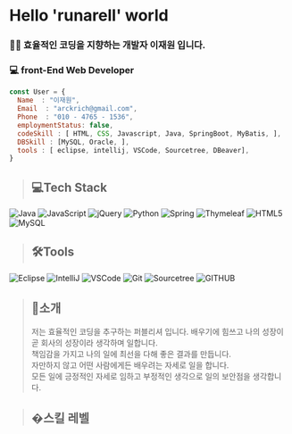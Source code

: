 <h1>Hello 'runarell' world</h1>
<!--My Skill List-->
<!--나의 연락처-->
<!--나의 프로젝트-->
<!--나의 MBTI-->
<!--성격-->
<!---->
<!--나의 MBTI-->

<!--짧은 소개-->
<h3>🧙‍♂️ 효율적인 코딩을 지향하는 개발자 이재원 입니다.</h3>
<h3>💻 front-End Web Developer </h3>


```javascript
const User = {
  Name  : "이재원",
  Email  : "arckrich@gmail.com", 
  Phone  : "010 - 4765 - 1536",
  employmentStatus: false,
  codeSkill : [ HTML, CSS, Javascript, Java, SpringBoot, MyBatis, ],
  DBSkill : [MySQL, Oracle, ],
  tools : [ eclipse, intellij, VSCode, Sourcetree, DBeaver],
}
```


> <h2>💻Tech Stack</h2>
![Java](https://img.shields.io/badge/java-%23ED8B00.svg?style=for-the-badge&logo=java&logoColor=white)
![JavaScript](https://img.shields.io/badge/javascript-%23323330.svg?style=for-the-badge&logo=javascript&logoColor=%23F7DF1E)
![jQuery](https://img.shields.io/badge/jquery-%230769AD.svg?style=for-the-badge&logo=jquery&logoColor=white)
![Python](https://img.shields.io/badge/python-3670A0?style=for-the-badge&logo=python&logoColor=ffdd54)
![Spring](https://img.shields.io/badge/spring-%236DB33F.svg?style=for-the-badge&logo=spring&logoColor=white)
![Thymeleaf](https://img.shields.io/badge/Thymeleaf-%23005C0F.svg?style=for-the-badge&logo=Thymeleaf&logoColor=white)
![HTML5](https://img.shields.io/badge/html5-%23E34F26.svg?style=for-the-badge&logo=html5&logoColor=white)
![MySQL](https://img.shields.io/badge/mysql-%2300f.svg?style=for-the-badge&logo=mysql&logoColor=white)



> <h2>🛠Tools</h2>
![Eclipse](https://img.shields.io/badge/Eclipse-2C2255.svg?style=flat&logo=Eclipse&logoColor=white)
![IntelliJ](https://img.shields.io/badge/IntelliJ-000000.svg?style=flat&logo=IntelliJIDEA&logoColor=white)
![VSCode](https://img.shields.io/badge/VSCode-007ACC.svg?style=flat&logo=visualstudiocode&logoColor=white)
![Git](https://img.shields.io/badge/Git-F05032.svg?style=flat&logo=Git&logoColor=white)
![Sourcetree](https://img.shields.io/badge/Sourcetree-0052CC.svg?style=flat&logo=Sourcetree&logoColor=white)
![GITHUB](https://img.shields.io/badge/github-181717.svg?style=flat&logo=github&logoColor=white)



> <h2>📃소개</h2>
> 저는 효율적인 코딩을 추구하는 퍼블리셔 입니다.
> 배우기에 힘쓰고 나의 성장이 곧 회사의 성장이라 생각하며 일합니다.<br>
> 책임감을 가지고 나의 일에 최선을 다해 좋은 결과를 만듭니다.<br>
> 자만하지 않고 어떤 사람에게든 배우려는 자세로 일을 합니다.<br>
> 모든 일에 긍정적인 자세로 임하고 부정적인 생각으로 일의 보안점을 생각합니다.

> <h2>�스킬 레벨</h2>


  
